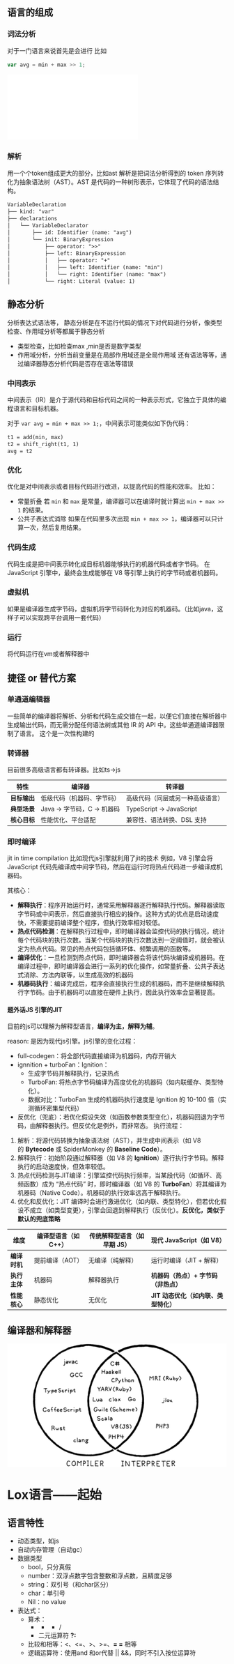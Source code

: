 ## 语言的组成
### 词法分析
对于一门语言来说首先是会进行
比如
```js
var avg = min + max >> 1;
```
![lox- toekn](lox-%20toekn.md)
### 解析
用一个个token组成更大的部分，比如ast
解析是把词法分析得到的 token 序列转化为抽象语法树（AST）。AST 是代码的一种树形表示，它体现了代码的语法结构。
```
VariableDeclaration
├── kind: "var"
├── declarations
│   └── VariableDeclarator
│       ├── id: Identifier (name: "avg")
│       └── init: BinaryExpression
│           ├── operator: ">>"
│           ├── left: BinaryExpression
│           │   ├── operator: "+"
│           │   ├── left: Identifier (name: "min")
│           │   └── right: Identifier (name: "max")
│           └── right: Literal (value: 1)
```
## 静态分析
分析表达式语法等，
静态分析是在不运行代码的情况下对代码进行分析，像类型检查、作用域分析等都属于静态分析
- 类型检查，比如检查max ,min是否是数字类型
- 作用域分析，分析当前变量是在局部作用域还是全局作用域
还有语法等等，通过编译器静态分析代码是否存在语法等错误
### 中间表示
中间表示（IR）是介于源代码和目标代码之间的一种表示形式，它独立于具体的编程语言和目标机器。

对于 `var avg = min + max >> 1;`，中间表示可能类似如下伪代码：
```
t1 = add(min, max)
t2 = shift_right(t1, 1)
avg = t2
```

### 优化
优化是对中间表示或者目标代码进行改进，以提高代码的性能和效率。
比如：
- 常量折叠
	若 `min` 和 `max` 是常量，编译器可以在编译时就计算出 `min + max >> 1` 的结果。
-  公共子表达式消除
	如果在代码里多次出现 `min + max >> 1`，编译器可以只计算一次，然后复用结果。
### 代码生成
代码生成是把中间表示转化成目标机器能够执行的机器代码或者字节码。
在 JavaScript 引擎中，最终会生成能够在 V8 等引擎上执行的字节码或者机器码。


### 虚拟机
如果是编译器生成字节码，虚拟机将字节码转化为对应的机器码。（比如java，这样子可以实现跨平台调用一套代码）

### 运行
将代码运行在vm或者解释器中


## 捷径 or 替代方案

### 单通道编辑器
一些简单的编译器将解析、分析和代码生成交错在一起，以便它们直接在解析器中生成输出代码，而无需分配任何语法树或其他 IR 的 API 中。这些单通道编译器限制了语言。
这个是一次性构建的

### 转译器
目前很多高级语言都有转译器。比如ts->js

| 特性       | 编译器                | 转译器                     |
| -------- | ------------------ | ----------------------- |
| **目标输出** | 低级代码（机器码、字节码）      | 高级代码（同层或另一种高级语言）        |
| **典型场景** | Java → 字节码，C → 机器码 | TypeScript → JavaScript |
| **核心目标** | 性能优化、平台适配          | 兼容性、语法转换、DSL 支持         |

### 即时编译
jit in time compilation
比如现代js引擎就利用了jit的技术
例如，V8 引擎会将 JavaScript 代码先编译成中间字节码，然后在运行时将热点代码进一步编译成机器码。

其核心：
- **解释执行**：程序开始运行时，通常采用解释器逐行解释执行代码。解释器读取字节码或中间表示，然后直接执行相应的操作。这种方式的优点是启动速度快，不需要提前编译整个程序，但执行效率相对较低。
- **热点代码检测**：在解释执行过程中，即时编译器会监控代码的执行情况，统计每个代码块的执行次数。当某个代码块的执行次数达到一定阈值时，就会被认定为热点代码。常见的热点代码包括循环体、频繁调用的函数等。
- **编译优化**：一旦检测到热点代码，即时编译器会将该代码块编译成机器码。在编译过程中，即时编译器会进行一系列的优化操作，如常量折叠、公共子表达式消除、方法内联等，以生成高效的机器码
- **机器码执行**：编译完成后，程序会直接执行生成的机器码，而不是继续解释执行字节码。由于机器码可以直接在硬件上执行，因此执行效率会显著提高。
#### 题外话JS 引擎的JIT
目前的js可以理解为解释型语言，**编译为主，解释为辅**。

reason: 是因为现代js引擎。js引擎的变化过程：
- full-codegen：将全部代码直接编译为机器码，内存开销大
- ignnition + turboFan：Ignition：
	- 生成字节码并解释执行，记录热点
	- TurboFan: 将热点字节码编译为高度优化的机器码（如内联缓存、类型特化）。
	- 数据对比：TurboFan 生成的机器码执行速度是 Ignition 的 10-100 倍（实测循环密集型代码）
- 反优化（兜底）：若优化假设失效（如函数参数类型变化），机器码回退为字节码，由解释器执行。但反优化是例外，而非常态。
执行流程：
1. 解析：将源代码转换为抽象语法树（AST），并生成中间表示（如 V8 的 **Bytecode** 或 SpiderMonkey 的 **Baseline Code**）。
2. 解释执行：初始阶段通过解释器（如 V8 的 **Ignition**）逐行执行字节码。解释执行的启动速度快，但效率较低。
3. 热点代码检测与JIT编译：引擎监控代码执行频率，当某段代码（如循环、高频函数）成为 “热点代码” 时，即时编译器（如 V8 的 **TurboFan**）将其编译为机器码（Native Code）。机器码的执行效率远高于解释执行。
4. 优化和反优化：JIT 编译时会进行激进优化（如内联、类型特化），但若优化假设不成立（如类型变更），引擎会回退到解释执行（反优化）。**反优化，类似于默认的兜底策略**

| 维度         | 编译型语言（如 C++） | 传统解释型语言（如早期 JS） | 现代 JavaScript（如 V8）       |
|--------------|----------------------|----------------------------|-------------------------------|
| **编译时机** | 提前编译（AOT）      | 无编译（纯解释）           | 运行时编译（JIT + 解释）       |
| **执行主体** | 机器码              | 解释器执行                 | **机器码（热点）+ 字节码（非热点）** |
| **性能核心** | 静态优化            | 无优化                     | **JIT 动态优化（如内联、类型特化）** |

## 编译器和解释器
![](image/Pasted%20image%2020250324003657.png)


# Lox语言——起始
## 语言特性
- 动态类型，如js
- 自动内存管理（自动gc）
- 数据类型
	- bool，只分真假
	- number：双浮点数字包含整数和浮点数，且精度足够
	- string：双引号（和char区分）
	- char：单引号
	- Nil：no value
- 表达式：
	- 算术：
		+ - *  /
		+ 二元运算符 **?:**
	+ 比较和相等：<、<=、>、>=、**= =** 相等
	+ 逻辑运算符：使用and 和or代替 || &&，同时不引入按位运算符